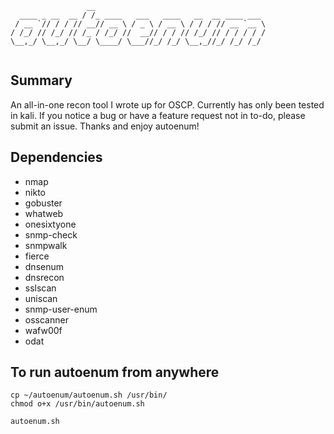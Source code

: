 ```
                 __                                      
  ____ _ __  __ / /_ ____   ___   ____   __  __ ____ ___ 
 / __ `// / / // __// __ \ / _ \ / __ \ / / / // __ `__ \
/ /_/ // /_/ // /_ / /_/ //  __// / / // /_/ // / / / / /
\__,_/ \__,_/ \__/ \____/ \___//_/ /_/ \__,_//_/ /_/ /_/ 
                                                         
```
## Summary
An all-in-one recon tool I wrote up for OSCP. Currently has only been tested in kali. If you notice a bug or have a feature request not in to-do, please submit an issue. Thanks and enjoy autoenum!  

## Dependencies
* nmap
* nikto
* gobuster
* whatweb
* onesixtyone
* snmp-check
* snmpwalk
* fierce
* dnsenum
* dnsrecon
* sslscan
* uniscan
* snmp-user-enum
* osscanner
* wafw00f
* odat

## To run autoenum from anywhere
```
cp ~/autoenum/autoenum.sh /usr/bin/
chmod o+x /usr/bin/autoenum.sh

autoenum.sh
```
